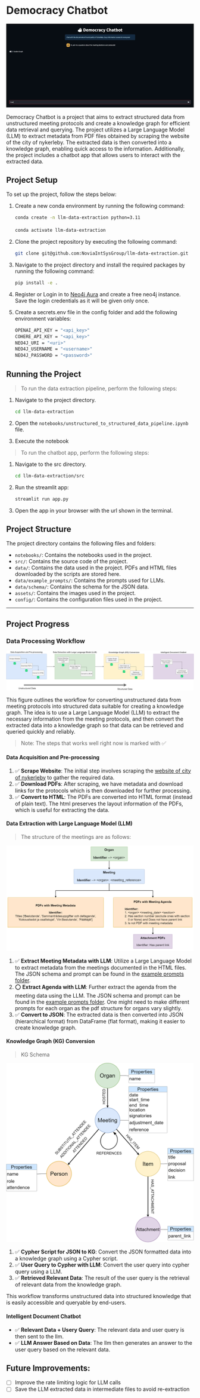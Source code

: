 # Democracy Chatbot
![Chatbot](assets/chatbot.gif)

Democracy Chatbot is a project that aims to extract structured data from unstructured meeting protocols and create a knowledge graph for efficient data retrieval and querying. The project utilizes a Large Language Model (LLM) to extract metadata from PDF files obtained by scraping the website of the city of nykerleby. The extracted data is then converted into a knowledge graph, enabling quick access to the information. Additionally, the project includes a chatbot app that allows users to interact with the extracted data. 

## Project Setup

To set up the project, follow the steps below:

1. Create a new conda environment by running the following command:

    ```bash
    conda create -n llm-data-extraction python=3.11
    
    conda activate llm-data-extraction
    ```

1. Clone the project repository by executing the following command:

    ```bash
    git clone git@github.com:NoviaIntSysGroup/llm-data-extraction.git
    ```

1. Navigate to the project directory and install the required packages by running the following command:

    ```bash
    pip install -e .
    ```

1. Register or Login in to [Neo4j Aura](https://console.neo4j.io/) and create a free neo4j instance. Save the login credentials as it will be given only once.

1. Create a secrets.env file in the config folder and add the following environment variables:
    ```bash
    OPENAI_API_KEY = "<api_key>"
    COHERE_API_KEY = "<api_key>"
    NEO4J_URI = "<uri>"
    NEO4J_USERNAME = "<username>"
    NEO4J_PASSWORD = "<password>"
    ```


## Running the Project

> To run the data extraction pipeline, perform the following steps:

1. Navigate to the project directory.
    ```bash
    cd llm-data-extraction
    ```

1. Open the `notebooks/unstructured_to_structured_data_pipeline.ipynb` file.

2. Execute the notebook

> To run the chatbot app, perform the following steps:

1. Navigate to the src directory.
    ```bash
    cd llm-data-extraction/src
    ```

2. Run the streamlit app:
    ```bash
    streamlit run app.py
    ```
3. Open the app in your browser with the url shown in the terminal.

## Project Structure

The project directory contains the following files and folders:

- `notebooks/`: Contains the notebooks used in the project.
- `src/`: Contains the source code of the project.
- `data/`: Contains the data used in the project. PDFs and HTML files downloaded by the scripts are stored here.
- `data/example_prompts/`: Contains the prompts used for LLMs.
- `data/schema/`: Contains the schema for the JSON data.
- `assets/`: Contains the images used in the project.
- `config/`: Contains the configuration files used in the project.

---

## Project Progress

### Data Processing Workflow

![Meeting Protocol Workflow](assets/meeting_protocols_workflow.png)

This figure outlines the workflow for converting unstructured data from meeting protocols into structured data suitable for creating a knowledge graph. The idea is to use a Large Language Model (LLM) to extract the necessary information from the meeting protocols, and then convert the extracted data into a knowledge graph so that data can be retrieved and queried quickly and reliably.

> Note: The steps that works well right now is marked with ✅

#### Data Acquisition and Pre-processing

1. ✅ **Scrape Website**: The initial step involves scraping the [website of city of nykerleby](https://kungorelse.nykarleby.fi:8443/ktwebbin/dbisa.dll/ktwebscr/pk_kokl_tweb.htm) to gather the required data.
1. ✅ **Download PDFs**: After scraping, we have metadata and download links for the protocols which is then downloaded for further processing.
1. ✅ **Convert to HTML**: The PDFs are converted into HTML format (instead of plain text). The html preserves the layout information of the PDFs, which is useful for extracting the data.

#### Data Extraction with Large Language Model (LLM)

> The structure of the meetings are as follows:

![Meeting Protocol Structure](assets/meeting_protocols_structure.png)        

1. ✅ **Extract Meeting Metadata with LLM**: Utilize a Large Language Model to extract metadata from the meetings documented in the HTML files. The JSON schema and prompt can be found in the [example prompts folder](data/example_prompts/meeting_metadata_extraction_prompt.txt).
1. ⭕ **Extract Agenda with LLM**: Further extract the agenda from the meeting data using the LLM. The JSON schema and prompt can be found in the [example prompts folder](data/example_prompts/agenda_prompt_stadsfullm%C3%A4ktige.txt). One might need to make different prompts for each organ as the pdf structure for organs vary slightly.
1. ✅ **Convert to JSON**: The extracted data is then converted into JSON (hierarchical format) from DataFrame (flat format), making it easier to create knowledge graph.

#### Knowledge Graph (KG) Conversion

> KG Schema

![KG Schema](assets/knowledge_graph_schema.png)

1. ✅ **Cypher Script for JSON to KG**: Convert the JSON formatted data into a knowledge graph using a Cypher script.
2. ✅ **User Query to Cypher with LLM**: Convert the user query into cypher query using a LLM.
3. ✅ **Retrieved Relevant Data**: The result of the user query is the retrieval of relevant data from the knowledge graph.

This workflow transforms unstructured data into structured knowledge that is easily accessible and queryable by end-users.

#### Intelligent Document Chatbot

- ✅ **Relevant Data + Usery Query**: The relevant data and user query is then sent to the llm.
- ✅ **LLM Answer Based on Data**: The llm then generates an answer to the user query based on the relevant data.


## Future Improvements:

- [ ] Improve the rate limiting logic for LLM calls
- [ ] Save the LLM extracted data in intermediate files to avoid re-extraction